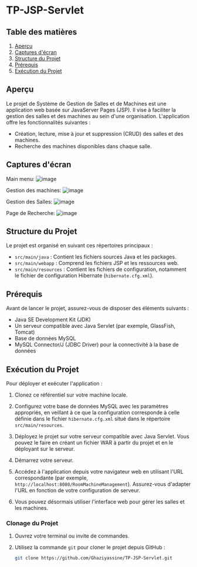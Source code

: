 # TP-JSP-Servlet
## Table des matières

1. [Aperçu](#aperçu)
2. [Captures d'écran](#captures-décran)
3. [Structure du Projet](#structure-du-projet)
4. [Prérequis](#prérequis)
5. [Exécution du Projet](#exécution-du-projet)


## Aperçu
Le projet de Système de Gestion de Salles et de Machines est une application web basée sur JavaServer Pages (JSP). Il vise à faciliter la gestion des salles et des machines au sein d'une organisation. L'application offre les fonctionnalités suivantes :

- Création, lecture, mise à jour et suppression (CRUD) des salles et des machines.
- Recherche des machines disponibles dans chaque salle.
## Captures d'écran
Main menu:
![image](https://github.com/Ghaziyassine/TP-JSP-Servlet/assets/114885285/47e68a76-4d2a-471c-9973-190fd242874e)

Gestion des machines:
![image](https://github.com/Ghaziyassine/TP-JSP-Servlet/assets/114885285/37cec0dd-1fb6-43be-ab09-7c9edf040f0c)



Gestion des Salles:
![image](https://github.com/Ghaziyassine/TP-JSP-Servlet/assets/114885285/3753a091-e587-4401-ae21-50456698e534)


Page de Recherche:
![image](https://github.com/Ghaziyassine/TP-JSP-Servlet/assets/114885285/11c1e744-4c74-42a1-b9b9-6e7598b0c2cb)

## Structure du Projet

Le projet est organisé en suivant ces répertoires principaux :

- `src/main/java` : Contient les fichiers sources Java et les packages.
- `src/main/webapp` : Comprend les fichiers JSP et les ressources web.
- `src/main/resources` : Contient les fichiers de configuration, notamment le fichier de configuration Hibernate (`hibernate.cfg.xml`).

## Prérequis

Avant de lancer le projet, assurez-vous de disposer des éléments suivants :

- Java SE Development Kit (JDK)
- Un serveur compatible avec Java Servlet (par exemple, GlassFish, Tomcat)
- Base de données MySQL
- MySQL Connector/J (JDBC Driver) pour la connectivité à la base de données

## Exécution du Projet

Pour déployer et exécuter l'application :

1. Clonez ce référentiel sur votre machine locale.

2. Configurez votre base de données MySQL avec les paramètres appropriés, en veillant à ce que la configuration corresponde à celle définie dans le fichier `hibernate.cfg.xml` situé dans le répertoire `src/main/resources`.

3. Déployez le projet sur votre serveur compatible avec Java Servlet. Vous pouvez le faire en créant un fichier WAR à partir du projet et en le déployant sur le serveur.

4. Démarrez votre serveur.

5. Accédez à l'application depuis votre navigateur web en utilisant l'URL correspondante (par exemple, `http://localhost:8080/RoomMachineManagement`). Assurez-vous d'adapter l'URL en fonction de votre configuration de serveur.

6. Vous pouvez désormais utiliser l'interface web pour gérer les salles et les machines.

### Clonage du Projet

1. Ouvrez votre terminal ou invite de commandes.

2. Utilisez la commande `git` pour cloner le projet depuis GitHub :
   ```bash
   git clone https://github.com/Ghaziyassine/TP-JSP-Servlet.git
